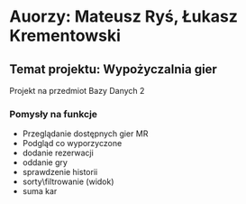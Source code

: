 # Auorzy: Mateusz Ryś, Łukasz Krementowski
## Temat projektu: Wypożyczalnia gier
Projekt na przedmiot Bazy Danych 2

### Pomysły na funkcje

- Przeglądanie dostępnych gier MR
- Podgląd co wyporzyczone
- dodanie rezerwacji
- oddanie gry
- sprawdzenie historii
- sorty\filtrowanie (widok)
- suma kar
